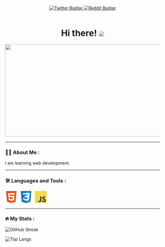 <div id="header" align="center">
  <img src="" width="100"/>
  
  <div id="badges">
  <a href="https://twitter.com/xSeanxMillerx">
    <img src="https://img.shields.io/badge/Twitter-blue?logo=twitter&logoColor=white&style=for-the-badge" alt="Twitter Badge"/>
  </a>
  <a href="https://www.reddit.com/user/xseanxmillerx">
     <img src="https://img.shields.io/badge/Reddit-orange?logo=reddit&logoColor=white&style=for-the-badge" alt="Reddit Badge"/>
  </a>
  </div>

  <img src="https://komarev.com/ghpvc/?username=xSeanxMillerx&style=flat-square&color=lightgrey" alt=""/>
  
  <h1>
  Hi there!
  <img src="https://media.giphy.com/media/hvRJCLFzcasrR4ia7z/giphy.gif" width="30px"/> 
</h1>
</div>

<div align="center">
  <img src="https://media.giphy.com/media/dWesBcTLavkZuG35MI/giphy.gif" width="600" height="300"/>
</div>

---

### :man_technologist: About Me :

I am learning web development.

---

### :hammer_and_wrench: Languages and Tools :

<div>
    <img src="https://github.com/devicons/devicon/blob/master/icons/html5/html5-original.svg" title="HTML5" alt="HTML5" width="40" height="40"/>&nbsp;
    <img src="https://github.com/devicons/devicon/blob/master/icons/css3/css3-original.svg" title="CSS3" alt="CSS3" width="40" height="40"/>&nbsp;
    <img src="https://github.com/devicons/devicon/blob/master/icons/javascript/javascript-original.svg" title="Javascript" alt="Javascript" width="40" height="40"/>&nbsp;
</div>

---

### :fire: My Stats :

![GitHub Streak](http://github-readme-streak-stats.herokuapp.com?user=xSeanxMillerx&theme=dark&background=000000)

![Top Langs](https://github-readme-stats.vercel.app/api/top-langs/?username=xSeanxMillerx&layout=compact&theme=vision-friendly-dark)

